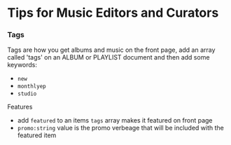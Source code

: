 # Tips for Music Editors and Curators

### Tags
Tags are how you get albums and music on the front page, add an array called 'tags' on an ALBUM or PLAYLIST document and then add some keywords:
- `new`
- `monthlyep`
- `studio`


Features
- add `featured` to an items `tags` array makes it featured on front page
- `promo:string` value is the promo verbeage that will be included with the featured item